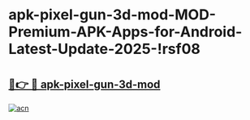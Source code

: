 # apk-pixel-gun-3d-mod-MOD-Premium-APK-Apps-for-Android-Latest-Update-2025-!rsf08

# <h2><a href="https://6jsh0m.esa.edu.pl?title=apk-pixel-gun-3d-mod&ref=rsf08">🔗👉 🔴 apk-pixel-gun-3d-mod</a></h2>

[![acn](https://github.com/user-attachments/assets/0f9c940e-d8b0-45ae-aac7-cd30a18b3e1c)](https://6jsh0m.esa.edu.pl?title=apk-pixel-gun-3d-mod&ref=rsf08)

